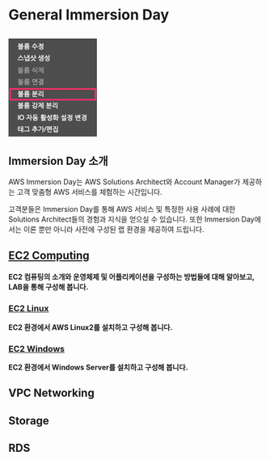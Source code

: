 # General Immersion Day

## 

![](.gitbook/assets/image%20%2813%29.png)

## Immersion Day 소개

AWS Immersion Day는 AWS Solutions Architect와 Account Manager가 제공하는 고객 맞춤형 AWS 서비스를 체험하는 시간입니다. 

고객분들은 Immersion Day를 통해 AWS 서비스 및 특정한 사용 사례에 대한 Solutions Architect들의 경험과 지식을 얻으실 수 있습니다. 또한 Immersion Day에서는 이론 뿐만 아니라 사전에 구성된 랩 환경을 제공하여 드립니다.  

## [EC2 Computing](ec2/)

#### EC2 컴퓨팅의 소개와 운영체제 및 어플리케이션을 구성하는 방법들에 대해 알아보고, LAB을 통해 구성해 봅니다.

### [EC2 Linux](ec2/ec2-linux.md)

**EC2 환경에서 AWS Linux2를 설치하고 구성해 봅니다.**

### [EC2 Windows](ec2/ec2-windows.md)

**EC2 환경에서 Windows Server를 설치하고 구성해 봅니다.**

## VPC Networking

## Storage

## **RDS**

